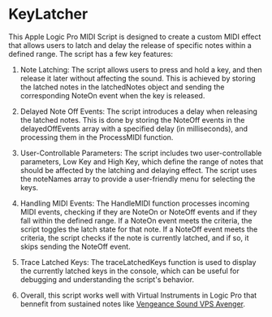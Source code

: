 # KeyLatcher


This Apple Logic Pro MIDI Script is designed to create a custom MIDI effect that allows users to latch and delay the release of specific notes within a defined range. The script has a few key features:

1. Note Latching: The script allows users to press and hold a key, and then release it later without affecting the sound. This is achieved by storing the latched notes in the latchedNotes object and sending the corresponding NoteOn event when the key is released.

2. Delayed Note Off Events: The script introduces a delay when releasing the latched notes. This is done by storing the NoteOff events in the delayedOffEvents array with a specified delay (in milliseconds), and processing them in the ProcessMIDI function.

3. User-Controllable Parameters: The script includes two user-controllable parameters, Low Key and High Key, which define the range of notes that should be affected by the latching and delaying effect. The script uses the noteNames array to provide a user-friendly menu for selecting the keys.

4. Handling MIDI Events: The HandleMIDI function processes incoming MIDI events, checking if they are NoteOn or NoteOff events and if they fall within the defined range. If a NoteOn event meets the criteria, the script toggles the latch state for that note. If a NoteOff event meets the criteria, the script checks if the note is currently latched, and if so, it skips sending the NoteOff event.

5. Trace Latched Keys: The traceLatchedKeys function is used to display the currently latched keys in the console, which can be useful for debugging and understanding the script's behavior.

6. Overall, this script works well with Virtual Instruments in Logic Pro that bennefit from sustained notes like [Vengeance Sound VPS Avenger](https://www.vengeance-sound.com/plugins.php?sub=Vengeance%20Producer%20Suite%20Avenger%202). 